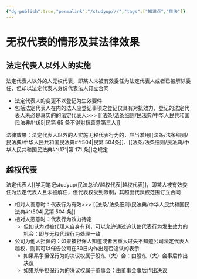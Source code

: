 ```yaml
---
{"dg-publish":true,"permalink":"/studyup///","tags":["知识点","民法"]}
---
```


# 无权代表的情形及其法律效果
## 法定代表人以外人的实施
法定代表人以外的人无权代表，即某人未被有效委任为法定代表人或者已被解除委任，但却以法定代表人身份代表法人订立合同
- 法定代表人的变更不以登记为生效要件
- 包括法定代表人在内的法人应登记事项之登记仅具有对抗效力，登记的法定代表人未必是真实的的法定代表人>>> [[法条/法条细则/民法典/中华人民共和国民法典#^t65\|民第 65 条不得对抗善意第三人]]

法律效果：法定代表人以外的人实施无权代表行为的，应当准用[[法条/法条细则/民法典/中华人民共和国民法典#^t504\|民第 504条]]、[[法条/法条细则/民法典/中华人民共和国民法典#^t171\|第 171 条]]之规定
## 越权代表
法定代表人[[学习笔记studyup/民法总论/越权代表\|越权代表]]，即某人被有效委任为法定代表人且未被解任，但代表权受到限制，其超出代表权范围订立合同
- 相对人善意时：代表行为有效>>> [[法条/法条细则/民法典/中华人民共和国民法典#^t504\|民第 504 条]]
- 相对人恶意时：代表行为效力待定
	- 但如认为对被代理人自身有利，可以允许通过追认使代表行为发生效力的机会：即与无权代理行为处理一致
- 公司为他人担保的：如果被担保人知道或者因重大过失不知道公司法定代表人越权，则其可以催告公司在30日内作出是否追认的表示
	- 如果系争担保行为的决议权属于股东（大）会：由股东（大）会事后作出决议
	- 如果系争担保行为的决议权属于董事会：由董事会事后作出决议
